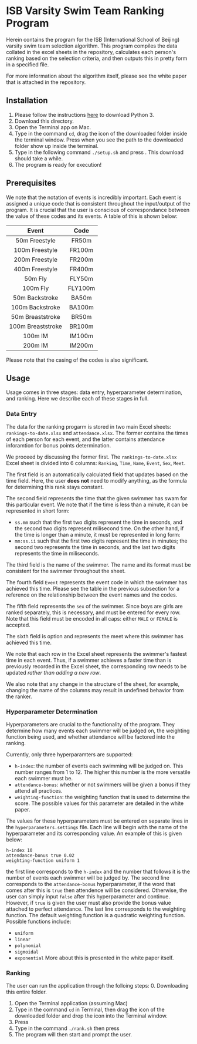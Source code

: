 # ISB Varsity Swim Team Ranking Program 
Herein contains the program for the ISB (International School of Beijing) varsity
swim team selection algorithm. This program compiles the data collated in the
excel sheets in the repository, calculates each person's ranking based on the 
selection criteria, and then outputs this in pretty form in a specified file. 

For more information about the algorithm itself, please see the white paper that
is attached in the repository.

## Installation
1. Please follow the instructions [here](https://www.python.org/downloads/) to download
Python 3. 
2. Download this directory.
3. Open the Terminal app on Mac.
4. Type in the command `cd`, drag the icon of the downloaded folder inside the terminal
window. Press <Enter> when you see the path to the downloaded folder show up inside the 
terminal.
5. Type in the following command `./setup.sh` and press <Enter>. This download should take
a while. 
6. The program is ready for execution!
## Prerequisites
We note that the notation of events is incredibly important. Each event is 
assigned a unique code that is consistent throughout the input/output of the
program. It is crucial that the user is conscious of correspondance between
the value of these codes and its events. A table of this is shown below:

| Event | Code |
|:-----:|:----:|
|50m Freestyle|FR50m|
|100m Freestyle|FR100m|
|200m Freestyle|FR200m|
|400m Freestyle|FR400m|
|50m Fly|FLY50m|
|100m Fly|FLY100m|
|50m Backstroke|BA50m|
|100m Backstroke|BA100m|
|50m Breaststroke|BR50m|
|100m Breaststroke|BR100m|
|100m IM| IM100m|
|200m IM| IM200m|

Please note that the casing of the codes is also significant.


## Usage
Usage comes in three stages: data entry, hyperparameter determination, and ranking.
Here we describe each of these stages in full. 

### Data Entry
The data for the ranking progarm is stored in two main Excel sheets: `rankings-to-date.xlsx`
and `attendance.xlsx`. The former contains the times of each person for each event, and
the latter contains attendance inforamtion for bonus points determination. 

We proceed by discussing the former first. The `rankings-to-date.xlsx` Excel sheet is 
divided into 6 columns: `Ranking`, `Time`, `Name`, `Event`, `Sex`, `Meet`. 

The first field is an automatically calculated field that updates based on the time field. 
Here, the user **does not** need to modify anything, as the formula for determining this
rank stays constant. 

The second field represents the time that the given swimmer has swam
for this particular event. We note that if the time is less than a minute, it can be
represented in short form:
- `ss.mm`
such that the first two digits represent the time in seconds, and the second two
digits represent milisecond time. 
On the other hand, if the time is longer than a minute, it must be represented in 
long form:
- `mm:ss.ii`
such that the first two digits represent the time in minutes; the second two
represents the time in seconds, and the last two digits represents the time in miliseconds.

The third field is the name of the swimmer. The name and its format must be consistent
for the swimmer throughout the sheet.

The fourth field `Event` represents the event code in which the swimmer has achieved 
this time. Please see the table in the previous subsection for a reference on the 
relationship between the event names and the codes.

The fifth field represents the `sex` of the swimmer. Since boys are girls are ranked
separately, this is necessary, and must be entered for every row. Note that this field
must be encoded in all caps: either `MALE` or `FEMALE` is accepted.

The sixth field is option and represents the meet where this swimmer has achieved this time.

We note that each row in the Excel sheet represents the swimmer's fastest time in each event.
Thus, if a swimmer achieves a faster time than is previously recorded in the Excel sheet, the
corresponding row needs to be updated *rather than adding a new row*.

We also note that any change in the structure of the sheet, for example, changing the name
of the columns may result in undefined behavior from the ranker.

### Hyperparameter Determination
Hyperparameters are crucial to the functionality of the program. They determine how many 
events each swimmer will be judged on, the weighting function being used, and whether
attendance will be factored into the ranking. 

Currently, only three hyperparamters are supported:
- `h-index`: the number of events each swimming will be judged on. This number ranges
from 1 to 12. The higher this number is the more versatile each swimmer must be.
- `attendance-bonus`: whether or not swimmers will be given a bonus if they
attend all practices.
- `weighting-function`: the weighting function that is used to determine the score. 
The possible values for this parameter are detailed in the white paper.

The values for these hyperparameters must be entered on separate lines in the 
`hyperparameters.settings` file. Each line will begin with the name of the hyperparameter
and its corresponding value. An example of this is given below:
```
h-index 10
attendance-bonus true 0.02
weighting-function uniform 1
```
the first line corresponds to the `h-index` and the number that follows it is the
number of events each swimmer will be judged by. The second line corresponds to the
`attendance-bonus` hyperparameter, if the word that comes after this is `true` then
attendence will be considered. Otherwise, the user can simply input `false` after this
hyperparameter and continue. However, if `true` is given the user must also provide the
bonus value attached to perfect attendance. The last line corresponds to the weighting
function. The default weighting function is a quadratic weighting function. Possible 
functions include:
- `uniform`
- `linear`
- `polynomial`
- `sigmoidal`
- `exponential`
More about this is presented in the white paper itself.

### Ranking
The user can run the application through the folloing steps:
0. Downloading this entire folder. 
1. Open the Terminal application (assuming Mac)
2. Type in the command `cd` in Terminal, then drag the icon of the downloaded
folder and drop the icon into the Terminal window. 
3. Press <Enter>
4. Type in the command `./rank.sh` then press <Enter>
5. The program will then start and prompt the user.

